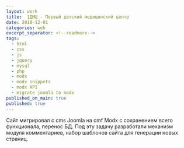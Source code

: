 ```yaml
---
layout: work
title:  1ДМЦ - Первый детский медицинский центр
date: 2018-12-01
categories: web
excerpt_separator: <!--readmore-->
tags:
  - html
  - css
  - js
  - jquery
  - mysql
  - php
  - modx
  - modx snippets
  - modx API
  - migrate joomla to modx
published_on_main: true
published: true
---
```

Сайт мигрировал с cms Joomla на cmf Modx с сохранением всего функционала, перенос БД. Под эту задачу разработали механизм модуля комментариев, набор шаблонов сайта для генерации новых страниц.
